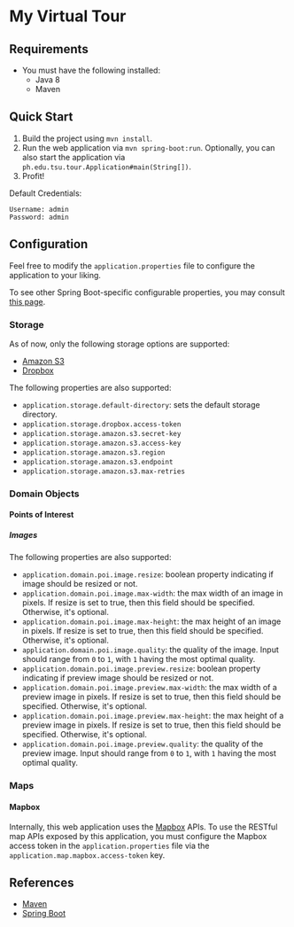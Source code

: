 # My Virtual Tour

## Requirements
* You must have the following installed:
  * Java 8
  * Maven

## Quick Start
1. Build the project using `mvn install`.
2. Run the web application via `mvn spring-boot:run`. Optionally, you can also start the application via `ph.edu.tsu.tour.Application#main(String[])`.
3. Profit!

Default Credentials:

    Username: admin
    Password: admin

## Configuration
Feel free to modify the `application.properties` file to configure the application to your liking.

To see other Spring Boot-specific configurable properties, you may consult 
[this page](https://docs.spring.io/spring-boot/docs/current/reference/html/common-application-properties.html).

### Storage

As of now, only the following storage options are supported:
- [Amazon S3](https://aws.amazon.com/s3/)
- [Dropbox](https://www.dropbox.com/)

The following properties are also supported:

* `application.storage.default-directory`: sets the default storage directory.
* `application.storage.dropbox.access-token`
* `application.storage.amazon.s3.secret-key`
* `application.storage.amazon.s3.access-key`
* `application.storage.amazon.s3.region`
* `application.storage.amazon.s3.endpoint`
* `application.storage.amazon.s3.max-retries`

### Domain Objects

#### Points of Interest

##### Images

The following properties are also supported:

* `application.domain.poi.image.resize`: boolean property indicating if image should be resized or not.
* `application.domain.poi.image.max-width`: the max width of an image in pixels. If resize is set to true, 
  then this field should be specified. Otherwise, it's optional.
* `application.domain.poi.image.max-height`: the max height of an image in pixels. If resize is set to true, 
  then this field should be specified. Otherwise, it's optional.
* `application.domain.poi.image.quality`: the quality of the image. Input should range from `0` to `1`, 
  with `1` having the most optimal quality.
* `application.domain.poi.image.preview.resize`: boolean property indicating if preview image should be resized or not.
* `application.domain.poi.image.preview.max-width`: the max width of a preview image in pixels. 
  If resize is set to true, then this field should be specified. Otherwise, it's optional.
* `application.domain.poi.image.preview.max-height`: the max height of a preview image in pixels. 
  If resize is set to true, then this field should be specified. Otherwise, it's optional.
* `application.domain.poi.image.preview.quality`: the quality of the preview image. Input should range from `0` to `1`, 
  with `1` having the most optimal quality.
  
### Maps

#### Mapbox

Internally, this web application uses the [Mapbox](http://www.mapbox.com) APIs. To use the RESTful map APIs exposed by 
this application, you must configure the Mapbox access token in the `application.properties` file via the 
`application.map.mapbox.access-token` key.

## References
* [Maven](https://maven.apache.org)
* [Spring Boot](http://docs.spring.io/spring-boot/docs/current/reference/htmlsingle/)